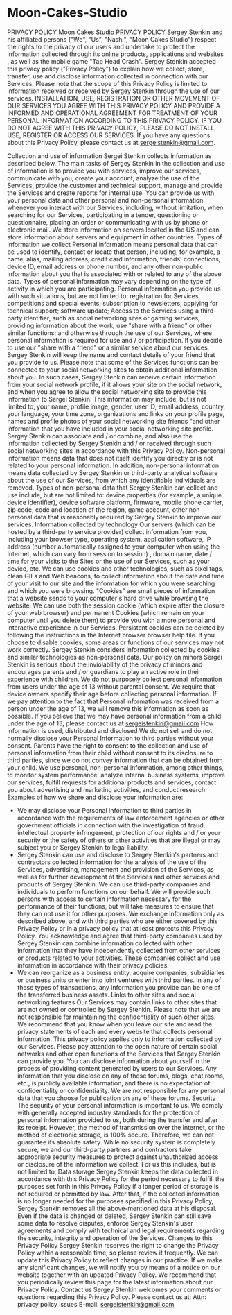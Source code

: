 # Moon-Cakes-Studio
PRIVACY POLICY Moon Cakes Studio
PRIVACY POLICY
Sergey Stenkin and his affiliated persons ("We", "Us", "Nashi", "Moon Cakes Studio") respect the rights to the privacy of our users and undertake to protect the information collected through its online products, applications and websites , as well as the mobile game "Tap Head Crash". Sergey Stenkin accepted this privacy policy ("Privacy Policy") to explain how we collect, store, transfer, use and disclose information collected in connection with our Services. Please note that the scope of this Privacy Policy is limited to information received or received by Sergey Stenkin through the use of our services.
INSTALLATION, USE, REGISTRATION OR OTHER MOVEMENT OF OUR SERVICES YOU AGREE WITH THIS PRIVACY POLICY AND PROVIDE A INFORMED AND OPERATIONAL AGREEMENT FOR TREATMENT OF YOUR PERSONAL INFORMATION ACCORDING TO THIS PRIVACY POLICY. IF YOU DO NOT AGREE WITH THIS PRIVACY POLICY, PLEASE DO NOT INSTALL, USE, REGISTER OR ACCESS OUR SERVICES.
If you have any questions about this Privacy Policy, please contact us at sergeistenkin@gmail.com.
 
Collection and use of information
Sergei Stenkin collects information as described below. The main tasks of Sergey Stenkin in the collection and use of information is to provide you with services, improve our services, communicate with you, create your account, analyze the use of the Services, provide the customer and technical support, manage and provide the Services and create reports for internal use.
You can provide us with your personal data and other personal and non-personal information whenever you interact with our Services, including, without limitation, when searching for our Services, participating in a tender, questioning or questionnaire, placing an order or communicating with us by phone or electronic mail.
We store information on servers located in the US and can store information about servers and equipment in other countries.
Types of information we collect
Personal information means personal data that can be used to identify, contact or locate that person, including, for example, a name, alias, mailing address, credit card information, friends' connections, device ID, email address or phone number, and any other non-public information about you that is associated with or related to any of the above data. Types of personal information may vary depending on the type of activity in which you are participating.
Personal information you provide us with such situations, but are not limited to: registration for Services, competitions and special events; subscription to newsletters; applying for technical support; software update; Access to the Services using a third-party identifier, such as social networking sites or gaming services; providing information about the work; use "share with a friend" or other similar functions; and otherwise through the use of our Services, where personal information is required for use and / or participation. If you decide to use our "share with a friend" or a similar service about our services, Sergey Stenkin will keep the name and contact details of your friend that you provide to us. Please note that some of the Services functions can be connected to your social networking sites to obtain additional information about you. In such cases, Sergey Stenkin can receive certain information from your social network profile, if it allows your site on the social network, and when you agree to allow the social networking site to provide this information to Sergei Stenkin. This information may include, but is not limited to, your name, profile image, gender, user ID, email address, country, your language, your time zone, organizations and links on your profile page, names and profile photos of your social networking site friends "and other information that you have included in your social networking site profile. Sergey Stenkin can associate and / or combine, and also use the information collected by Sergey Stenkin and / or received through such social networking sites in accordance with this Privacy Policy.
Non-personal information means data that does not itself identify you directly or is not related to your personal information. In addition, non-personal information means data collected by Sergey Stenkin or third-party analytical software about the use of our Services, from which any identifiable individuals are removed. Types of non-personal data that Sergey Stenkin can collect and use include, but are not limited to: device properties (for example, a unique device identifier), device software platform, firmware, mobile phone carrier, zip code, code and location of the region, game account, other non-personal data that is reasonably required by Sergey Stenkin to improve our services.
Information collected by technology
Our servers (which can be hosted by a third-party service provider) collect information from you, including your browser type, operating system, application software, IP address (number automatically assigned to your computer when using the Internet, which can vary from session to session) , domain name, date / time for your visits to the Sites or the use of our Services, such as your device, etc.
We can use cookies and other technologies, such as pixel tags, clean GIFs and Web beacons, to collect information about the date and time of your visit to our site and the information for which you were searching and which you were browsing. "Cookies" are small pieces of information that a website sends to your computer's hard drive while browsing the website. We can use both the session cookie (which expire after the closure of your web browser) and permanent Cookies (which remain on your computer until you delete them) to provide you with a more personal and interactive experience in our Services. Persistent cookies can be deleted by following the instructions in the Internet browser browser help file. If you choose to disable cookies, some areas or functions of our services may not work correctly.
Sergey Stenkin considers information collected by cookies and similar technologies as non-personal data.
Our policy on minors
Sergei Stenkin is serious about the inviolability of the privacy of minors and encourages parents and / or guardians to play an active role in their experience with children. We do not purposely collect personal information from users under the age of 13 without parental consent. We require that device owners specify their age before collecting personal information. If we pay attention to the fact that Personal information was received from a person under the age of 13, we will remove this information as soon as possible. If you believe that we may have personal information from a child under the age of 13, please contact us at sergeistenkin@gmail.com
How information is used, distributed and disclosed
We do not sell and do not normally disclose your Personal Information to third parties without your consent. Parents have the right to consent to the collection and use of personal information from their child without consent to its disclosure to third parties, since we do not convey information that can be obtained from your child. We use personal, non-personal information, among other things, to monitor system performance, analyze internal business systems, improve our services, fulfill requests for additional products and services, contact you about advertising and marketing activities, and conduct research.
Examples of how we share and disclose your information are:
- We may disclose your Personal Information to third parties in accordance with the requirements of law enforcement agencies or other government officials in connection with the investigation of fraud, intellectual property infringement, protection of our rights and / or your security or the safety of others or other activities that are illegal or may subject you or Sergey Stenkin to legal liability.
- Sergey Stenkin can use and disclose to Sergey Stenkin's partners and contractors collected information for the analysis of the use of the Services, advertising, management and provision of the Services, as well as for further development of the Services and other services and products of Sergey Stenkin. We can use third-party companies and individuals to perform functions on our behalf. We will provide such persons with access to certain information necessary for the performance of their functions, but will take measures to ensure that they can not use it for other purposes. We exchange information only as described above, and with third parties who are either covered by this Privacy Policy or in a privacy policy that at least protects this Privacy Policy. You acknowledge and agree that third-party companies used by Sergey Stenkin can combine information collected with other information that they have independently collected from other services or products related to your activities. These companies collect and use information in accordance with their privacy policies.
- We can reorganize as a business entity, acquire companies, subsidiaries or business units or enter into joint ventures with third parties. In any of these types of transactions, any information you provide can be one of the transferred business assets.
Links to other sites and social networking features
Our Services may contain links to other sites that are not owned or controlled by Sergey Stenkin. Please note that we are not responsible for maintaining the confidentiality of such other sites. We recommend that you know when you leave our site and read the privacy statements of each and every website that collects personal information. This privacy policy applies only to information collected by our Services.
Please pay attention to the open nature of certain social networks and other open functions of the Services that Sergey Stenkin can provide you. You can disclose information about yourself in the process of providing content generated by users to our Services. Any information that you disclose on any of these forums, blogs, chat rooms, etc., is publicly available information, and there is no expectation of confidentiality or confidentiality. We are not responsible for any personal data that you choose for publication on any of these forums.
Security
The security of your personal information is important to us. We comply with generally accepted industry standards for the protection of personal information provided to us, both during the transfer and after its receipt. However, the method of transmission over the Internet, or the method of electronic storage, is 100% secure. Therefore, we can not guarantee its absolute safety. While no security system is completely secure, we and our third-party partners and contractors take appropriate security measures to protect against unauthorized access or disclosure of the information we collect. For us this includes, but is not limited to,
Data storage
Sergey Stenkin keeps the data collected in accordance with this Privacy Policy for the period necessary to fulfill the purposes set forth in this Privacy Policy if a longer period of storage is not required or permitted by law. After that, if the collected information is no longer needed for the purposes specified in this Privacy Policy, Sergey Stenkin removes all the above-mentioned data at his disposal. Even if the data is changed or deleted, Sergey Stenkin can still save some data to resolve disputes, enforce Sergey Stenkin's user agreements and comply with technical and legal requirements regarding the security, integrity and operation of the Services.
Changes to this Privacy Policy
Sergey Stenkin reserves the right to change the Privacy Policy within a reasonable time, so please review it frequently. We can update this Privacy Policy to reflect changes in our practice. If we make any significant changes, we will notify you by means of a notice on our website together with an updated Privacy Policy. We recommend that you periodically review this page for the latest information about our Privacy Policy.
Contact us
Sergey Stenkin welcomes your comments or questions regarding this Privacy Policy. Please contact us at:
Attn: privacy policy issues
E-mail: sergeistenkin@gmail.com
